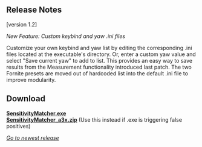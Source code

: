## Release Notes

[version 1.2] 

_New Feature: Custom keybind and yaw .ini files_

Customize your own keybind and yaw list by editing the corresponding .ini files located at the executable's directory. Or, enter a custom yaw value and select "Save current yaw" to add to list. This provides an easy way to save results from the Measurement functionality introduced last patch. The two Fornite presets are moved out of hardcoded list into the default .ini file to improve modularity.

## Download

[**SensitivityMatcher.exe**](https://github.com/KovaaK/SensitivityMatcher/releases/download/1.2/SensitivityMatcher.exe) \
[**SensitivityMatcher_a3x.zip**](https://github.com/KovaaK/SensitivityMatcher/releases/download/1.2/SensitivityMatcher_a3x.zip) (Use this instead if .exe is triggering false positives)

[_Go to newest release_](https://github.com/KovaaK/SensitivityMatcher/releases/latest)
